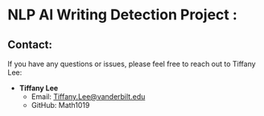 # NLP AI Writing Detection Project :






























## Contact:
If you have any questions or issues, please feel free to reach out to Tiffany Lee:
- **Tiffany Lee**
  - Email: Tiffany.Lee@vanderbilt.edu
  - GitHub: Math1019
